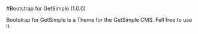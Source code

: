 #Bootstrap for GetSimple (1.0.0)

Bootstrap for GetSimple is a Theme for the GetSimple CMS. Fell free to use it.
